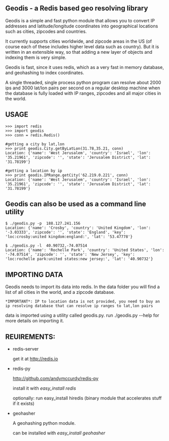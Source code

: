 Geodis - a Redis based geo resolving library
------------------------------------------------------------------------

Geodis is a simple and fast python module that allows you to convert IP addresses and latitude/longitude coordinates into geographical locations such as cities, zipcodes and countries.

It currently supports cities worldwide, and zipcode areas in the US (of course each of these includes higher level data such as country). But it is written in an extensible way, so that adding a new layer of objects and indexing them is very simple.

Geodis is fast, since it uses redis, which as a very fast in memory database, and geohashing to index coordinates.

A single threaded, single process python program can resolve about 2000 ips and 3000 lat/lon pairs per second on a regular desktop machine when the database is fully loaded with IP ranges, zipcodes and all major cities in the world.


USAGE
------------------------
    >>> import redis
    >>> import geodis
    >>> conn = redis.Redis()

    #getting a city by lat,lon
    >>> print geodis.City.getByLatLon(31.78,35.21, conn)
    Location: {'name': 'West Jerusalem', 'country': 'Israel', 'lon': '35.21961', 'zipcode': '', 'state': 'Jerusalem District', 'lat': '31.78199'}

    #getting a location by ip
    >>> print geodis.IPRange.getCity('62.219.0.221', conn)
    Location: {'name': 'West Jerusalem', 'country': 'Israel', 'lon': '35.21961', 'zipcode': '', 'state': 'Jerusalem District', 'lat': '31.78199'}


Geodis can also be used as a command line utility
------------------------
    $ ./geodis.py -p  188.127.241.156
    Location: {'name': 'Crosby', 'country': 'United Kingdom', 'lon': '-3.03333', 'zipcode': '', 'state': 'England', 'key': 'loc:crosby:united kingdom:england:', 'lat': '53.47778'}

    $ ./geodis.py -l  40.90732,-74.07514
    Location: {'name': 'Rochelle Park', 'country': 'United States', 'lon': '-74.07514', 'zipcode': '', 'state': 'New Jersey', 'key': 'loc:rochelle park:united states:new jersey:', 'lat': '40.90732'}

IMPORTING DATA
------------------------
Geodis needs to import its data into redis.
In the data folder you will find a list of all cities in the world, and a zipcode database.

    *IMPORTANT*: IP to location data is not provided, you need to buy an ip resolving database that can resolve ip ranges to lat,lon pairs

data is imported using a utility called geodis.py. run ./geodis.py --help for more details on importing it.


REUIREMENTS:
------------------------

* redis-server

    get it at http://redis.io


* redis-py

    http://github.com/andymccurdy/redis-py

    install it with *easy_install redis*

    optionally: run easy_install hiredis (binary module that accelerates stuff if it exists)

* geohasher

    A geohashing python module.

    can be installed with *easy_install geohasher*
